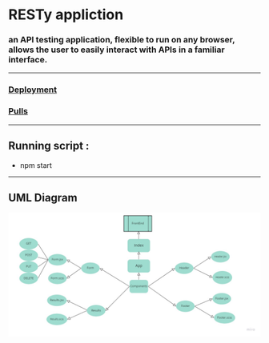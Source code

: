 # RESTy appliction
### an API testing application, flexible to run on any browser, allows the user to easily interact  with APIs in a familiar interface.
***
### [Deployment]() 

### [Pulls]() 
***
## Running script : 
   * npm start
   
***

## UML Diagram
![](resty-app/assets/lab26-uml.jpg)
